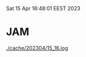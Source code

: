 Sat 15 Apr 16:48:01 EEST 2023
# JAM
<a href='./cache/202304/15_16.log'>./cache/202304/15_16.log</a>
